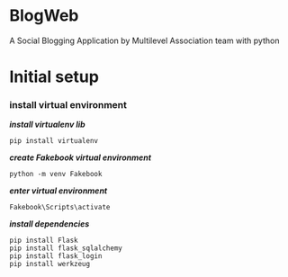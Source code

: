 # BlogWeb
A Social Blogging Application by Multilevel Association team with python
# Initial setup
### install virtual environment
***install virtualenv lib***
```
pip install virtualenv
```
***create Fakebook virtual environment***
```
python -m venv Fakebook
```
***enter virtual environment***
```
Fakebook\Scripts\activate
```
***install dependencies***
```
pip install Flask
pip install flask_sqlalchemy
pip install flask_login     
pip install werkzeug
```